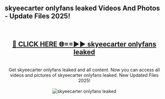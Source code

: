 <h2>skyeecarter onlyfans leaked Videos And Photos - Update Files 2025!</h2>
<br>
<div align="center">
<h2><a href="https://linkcuts.com/hfmhzwbr" rel="nofollow">🔴 CLICK HERE 🌐==►► skyeecarter onlyfans leaked</a></h2>
<br>
Get skyeecarter onlyfans leaked and all content. Now you can access all videos and pictures of skyeecarter onlyfans leaked. New Updated Files 2025!
<br>
<br>
<a href="https://linkcuts.com/hfmhzwbr" rel="nofollow" data-target="animated-image.originalLink"><img src="https://i.ibb.co.com/WyWwxjT/player-gif2.gif" alt="skyeecarter onlyfans leaked" style="max-width: 100%; display: inline-block;" data-target="animated-image.originalImage"></a>
</div>
<br>